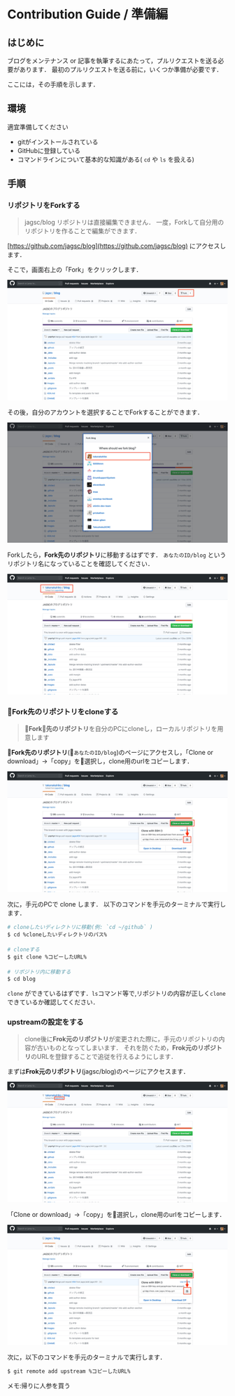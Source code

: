 # Contribution Guide / 準備編

## はじめに

ブログをメンテナンス or 記事を執筆するにあたって，プルリクエストを送る必要があります．
最初のプルリクエストを送る前に，いくつか準備が必要です．

ここには，その手順を示します．

## 環境

適宜準備してください

- gitがインストールされている
- GitHubに登録している
- コマンドラインについて基本的な知識がある( `cd` や `ls` を扱える)

## 手順

### リポジトリをForkする

> jagsc/blog リポジトリは直接編集できません．
> 一度，Forkして自分用のリポジトリを作ることで編集ができます．

[https://github.com/jagsc/blog](https://github.com/jagsc/blog) にアクセスします．

そこで，画面右上の「Fork」をクリックします．

![](img.jpg)

その後，自分のアカウントを選択することでForkすることができます．

![](img2.jpg)

Forkしたら，**Fork先のリポジトリ**に移動するはずです．
`あなたのID/blog` というリポジトリ名になっていることを確認してください．

![](img3.jpg)

### Fork先のリポジトリをcloneする

> **Fork先のリポジトリ**を自分のPCにcloneし，ローカルリポジトリを用意します

**Fork先のリポジトリ**(`あなたのID/blog`)のページにアクセスし，「Clone or download」→「copy」を選択し，clone用のurlをコピーします．

![](img4.jpg)

次に，手元のPCで clone します．
以下のコマンドを手元のターミナルで実行します．

```bash
# cloneしたいディレクトリに移動(例: `cd ~/github` )
$ cd %cloneしたいディレクトリのパス%

# cloneする
$ git clone %コピーしたURL%

# リポジトリ内に移動する
$ cd blog
```

`clone` ができているはずです．`ls`コマンド等で,リポジトリの内容が正しく`clone`できているか確認してください．

### upstreamの設定をする

> clone後に**Frok元のリポジトリ**が変更された際に，手元のリポジトリの内容が古いものとなってしまいます．
> それを防ぐため，**Frok元のリポジトリ**のURLを登録することで追従を行えるようにします．

まずは**Frok元のリポジトリ**(jagsc/blog)のページにアクセスます．

![](img5.jpg)

「Clone or download」→「copy」を選択し，clone用のurlをコピーします．

![](img6.jpg)

次に，以下のコマンドを手元のターミナルで実行します．

```bash
$ git remote add upstream %コピーしたURL%
```

メモ:帰りに人参を買う

